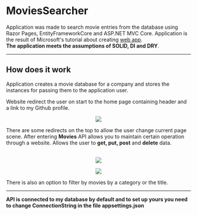 # MoviesSearcher
Application was made to search movie entries from the database using Razor Pages, EntityFrameworkCore and ASP.NET MVC Core.
Application is the result of Microsoft's tutorial about creating <a href="https://docs.microsoft.com/en-us/aspnet/core/tutorials/razor-pages/?view=aspnetcore-6.0">web app</a>.
<br>
<b>The application meets the assumptions of SOLID, DI and DRY</b>.
<hr>

## How does it work

  Application creates a movie database for a company and stores the instances for passing them to the application user.
  
  Website redirect the user on start to the home page containing header and a link to my Github profile.
<p align="center">
  <img src=https://user-images.githubusercontent.com/74014874/170881652-52bf4698-f9dd-4eba-983d-472cb72a51b4.png
   >
</p> 
  There are some redirects on the top to allow the user change current page scene.
  After entering <b>Movies</b> API allows you to maintain certain operation through a website. Allows the user to <b>get, put, post</b> and <b>delete</b> data.

<p align="center">
  <br>
  <img src=https://user-images.githubusercontent.com/74014874/170881802-959e7e0c-7e70-4c1e-948a-cbddb4c65c64.png
   >
</p>
<p align="center">
  <img src=https://user-images.githubusercontent.com/74014874/170882044-613c7aaa-499f-43c6-8afc-cba0521b1157.png
   >
</p>

  There is also an option to filter by movies by a category or the title.

<hr>
<p>
<b>API is connected to my database by default and to set up yours you need to change ConnectionString in the file appsettings.json</b>
</p>
